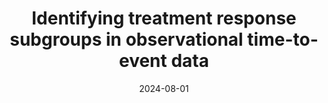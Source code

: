 ---
title: "Identifying treatment response subgroups in observational time-to-event data"
collection: workings
excerpt: 'Identifying patient subgroups with different treatment responses is an important task to inform medical recommendations, guidelines, and the design of future clinical trials. Existing approaches for subgroup analysis primarily focus on Randomised Controlled Trials (RCTs), in which treatment assignment is randomised. Furthermore, the patient cohort of an RCT is often constrained by cost, and is not representative of the heterogeneity of patients likely to receive treatment in real-world clinical practice. Therefore, when applied to observational studies, such approaches suffer from significant statistical biases because of the non-randomisation of treatment. Our work introduces a novel, outcome-guided method for identifying treatment response subgroups in observational studies. Our approach assigns each patient to a subgroup associated with two time-to-event distributions: one under treatment and one under control regime. It hence positions itself in between individualised and average treatment effect estimation. The assumptions of our model result in a simple correction of the statistical bias from treatment non-randomisation through inverse propensity weighting. In experiments, our approach significantly outperforms the current state-of-the-art method for outcome-guided subgroup analysis in both randomised and observational treatment regimes.'
date: 2024-08-01
venue: 'ICLR'
paperurl: 'https://www.arxiv.org/abs/2408.03463'
citation: 'Jeanselme, V., Yoon, C., Falck, F., Tom, B., Barrett, J. <b>Identifying treatment response subgroups in observational time-to-event data</b>.'
---